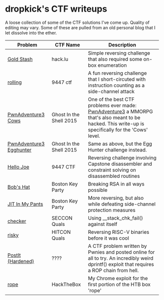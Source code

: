# dropkick's CTF writeups

A loose collection of some of the CTF solutions I've come up.  Quality of editing may vary.  Some of these are pulled from an old personal blog that I let dissolve into the ether.

| Problem       | CTF Name    | Description |
|--------------|-----------|------------|
| [Gold Stash](https://github.com/dropk1ck/ctf-writeups/blob/master/2014-12-1-gold-stash.md) | hack.lu      | Simple reversing challenge that also required some on-box enumeration |
| [rolling](https://github.com/dropk1ck/ctf-writeups/blob/master/2014-12-2-rolling.md) | 9447 ctf  | A fun reversing challenge that I short-circuted with instruction counting as a side-channel attack |
| [PwnAdventure3 Cows](https://github.com/dropk1ck/ctf-writeups/blob/master/2015-01-30-pwnadventure-cows.md) | Ghost In the Shell 2015  | One of the best CTF problems ever made: [PwnAdventure3](https://www.pwnadventure.com/) a MMORPG that's also meant to be hacked. This write-up is specifically for the 'Cows' level.|
| [PwnAdventure3 Egghunter](https://github.com/dropk1ck/ctf-writeups/blob/master/2015-01-31-pwnadventure-egghunter.md) | Ghost In the Shell 2015  | Same as above, but the Egg Hunter challenge instead.|
| [Hello Joe](https://github.com/dropk1ck/ctf-writeups/blob/master/2015-12-1-hellojoe.md) | 9447 CTF  | Reversing challenge involving Capstone disassembler and constraint solving on disassembled routines |
| [Bob's Hat](https://github.com/dropk1ck/ctf-writeups/blob/master/2016-03-17-bobs-hat.md) | Boston Key Party  | Breaking RSA in all ways possible |
| [JIT In My Pants](https://github.com/dropk1ck/ctf-writeups/blob/master/2016-03-20-jit-in-my-pants.md) | Boston Key Party  | More reversing, but also while defeating side-channel protection measures |
| [checker](https://github.com/dropk1ck/ctf-writeups/blob/master/2016-12-15-checker.md) | SECCON Quals| Using __stack_chk_fail() against itself |
| [risky](https://github.com/dropk1ck/ctf-writeups/blob/master/hitcon-quals-2015-risky.md) | HITCON Quals| Reversing RISC-V binaries before it was cool |
| [PostIt (Hardened)](https://github.com/dropk1ck/ctf-writeups/blob/master/pwnies-postit_hardened.md) | ???? | A CTF problem written by Pwnies and posted online for all to try. An incredibly weird dprintf() exploit that requires a ROP chain from hell. |
| [rope](https://gist.github.com/dropk1ck/7fa17e1996ebf43bd773634ce6f0b652) | HackTheBox | My Chrome exploit for the first portion of the HTB box 'rope' |
